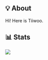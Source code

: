 ## 💡 About

Hi! Here is Tiiwoo.

## 📊 Stats

![](https://github-readme-stats.vercel.app/api?username=Tiiwoo&show_icons=true&theme=tokyonight&include_all_commits=true&count_private=true)
